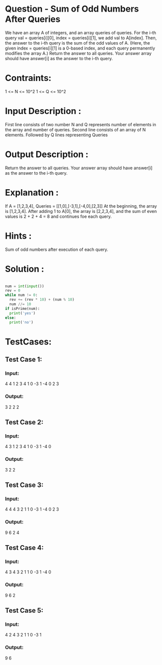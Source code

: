 # Question - Sum of Odd Numbers After Queries
We have an array A of integers, and an array queries of queries.
For the i-th query val = queries[i][0], index = queries[i][1], we add val to A[index].  Then, the answer to the i-th query is the sum of the odd values of A.
(Here, the given index = queries[i][1] is a 0-based index, and each query permanently modifies the array A.)
Return the answer to all queries.  Your answer array should have answer[i] as the answer to the i-th query.

# Contraints:
1 <= N <= 10^2
1 <= Q <= 10^2

# Input Description :
First line consists of two number N and Q represents number of elements in the array and number of queries.
Second line consists of an array of N elements.
Followed by Q lines representing Queries

# Output Description :
Return the answer to all queries. 
Your answer array should have answer[i] as the answer to the i-th query.

# Explanation :
If A = [1,2,3,4], Queries = [[1,0],[-3,1],[-4,0],[2,3]]
At the beginning, the array is [1,2,3,4].
After adding 1 to A[0], the array is [2,2,3,4], and the sum of even values is 2 + 2 + 4 = 8 and continues foe each query.

# Hints :
Sum of odd numbers after execution of each query.

# Solution :
```python

num = int(input())
rev = 0
while num != 0:
  rev += (rev * 10) + (num % 10)
  num //= 10
if isPrime(num):
  print('yes')
else:
  print('no')

```

# TestCases:
## Test Case 1:
### Input:
4 4
1 2 3 4
1 0
-3 1
-4 0
2 3
### Output:
3 2 2 2


## Test Case 2:
### Input:
4 3
1 2 3 4
1 0
-3 1
-4 0
### Output:
3 2 2


## Test Case 3:
### Input:
4 4
4 3 2 1
1 0
-3 1
-4 0
2 3
### Output:
9 6 2 4


## Test Case 4:
### Input:
4 3
4 3 2 1
1 0
-3 1
-4 0
### Output:
9 6 2


## Test Case 5:
### Input:
4 2
4 3 2 1
1 0
-3 1
### Output:
9 6
